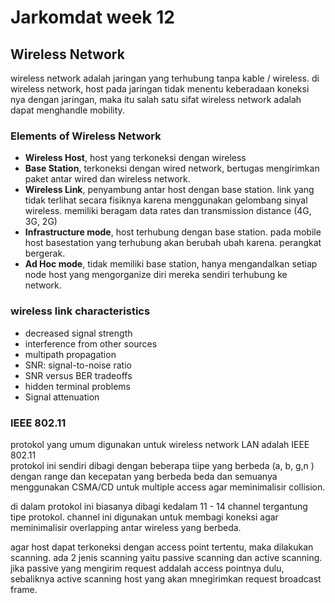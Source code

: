 # Jarkomdat week 12

## Wireless Network
wireless network adalah jaringan yang terhubung tanpa kable / wireless. di wireless network, host pada jaringan tidak menentu keberadaan koneksi nya dengan jaringan, maka itu salah satu sifat wireless network adalah dapat menghandle mobility.

### Elements of Wireless Network
- **Wireless Host**, host yang terkoneksi dengan wireless
- **Base Station**, terkoneksi dengan wired network, bertugas mengirimkan paket antar wired dan wireless network.
- **Wireless Link**, penyambung antar host dengan base station. link yang tidak terlihat secara fisiknya karena menggunakan gelombang sinyal wireless. memiliki beragam data rates dan transmission distance (4G, 3G, 2G)
- **Infrastructure mode**, host terhubung dengan base station. pada mobile host basestation yang terhubung akan berubah ubah karena. perangkat bergerak. 
- **Ad Hoc mode**, tidak memiliki base station, hanya mengandalkan setiap node host yang mengorganize diri mereka sendiri terhubung ke network. 


### wireless link characteristics
- decreased signal strength
- interference from other sources
- multipath propagation
- SNR: signal-to-noise ratio
- SNR versus BER tradeoffs
- hidden terminal problems
- Signal attenuation


### IEEE 802.11
protokol yang umum digunakan untuk wireless network LAN adalah IEEE 802.11\
protokol ini sendiri dibagi dengan beberapa tiipe yang berbeda (a, b, g,n ) dengan range dan kecepatan yang berbeda beda dan semuanya menggunakan CSMA/CD untuk multiple access agar meminimalisir collision. 

di dalam protokol ini biasanya dibagi kedalam 11 - 14 channel tergantung tipe protokol. channel ini digunakan untuk membagi koneksi agar meminimalisir overlapping antar wireless yang berbeda.

agar host dapat terkoneksi dengan access point tertentu, maka dilakukan scanning. ada 2 jenis scanning yaitu passive scanning dan active scanning. jika passive yang mengirim request addalah access pointnya dulu, sebaliknya active scanning host yang akan mnegirimkan request broadcast frame. 



